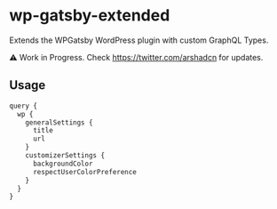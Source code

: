 # wp-gatsby-extended

Extends the WPGatsby WordPress plugin with custom GraphQL Types.

⚠️ Work in Progress. Check https://twitter.com/arshadcn for updates.

## Usage

```js
query {
  wp {
    generalSettings {
      title
      url
    }
    customizerSettings {
      backgroundColor
      respectUserColorPreference
    }
  }
}
```
